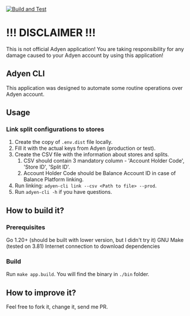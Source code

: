 [![Build and Test](https://github.com/Toshik1978/adyen-cli/workflows/Build%20and%20Test/badge.svg)](https://github.com/Toshik1978/adyen-cli/actions)
# !!! DISCLAIMER !!!

This is not official Adyen application!
You are taking responsibility for any damage caused to your Adyen account by using this application!

## Adyen CLI

This application was designed to automate some routine operations over Adyen account.

## Usage
### Link split configurations to stores

1. Create the copy of `.env.dist` file locally.
2. Fill it with the actual keys from Adyen (production or test).
3. Create the CSV file with the information about stores and splits.
   1. CSV should contain 3 mandatory column - 'Account Holder Code', 'Store ID', 'Split ID'.
   2. Account Holder Code should be Balance Account ID in case of Balance Platform linking.
4. Run linking: `adyen-cli link --csv <Path to file> --prod`.
5. Run `adyen-cli -h` if you have questions.

## How to build it?
### Prerequisites

Go 1.20+ (should be built with lower version, but I didn't try it)
GNU Make (tested on 3.81)
Internet connection to download dependencies

### Build

Run `make app.build`.
You will find the binary in `./bin` folder.

## How to improve it?

Feel free to fork it, change it, send me PR.
